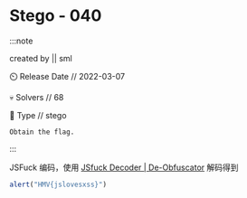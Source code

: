 # Stego - 040

:::note

created by || sml

⏲️ Release Date // 2022-03-07

💀 Solvers // 68

🧩 Type // stego

`Obtain the flag.`

:::

JSFuck 编码，使用 [JSfuck Decoder | De-Obfuscator](https://enkhee-osiris.github.io/Decoder-JSFuck/) 解码得到

```javascript
alert("HMV{jslovesxss}")
```
